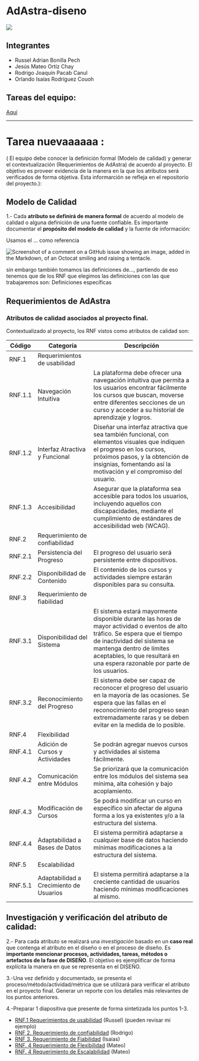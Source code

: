 # AdAstra-diseno

![](https://github.com/iKinoo/AdAstra-diseno/assets/112036753/23ee3c0d-e59b-420f-9194-5f65d377dc23)

## Integrantes
* Russel Adrian Bonilla Pech
* Jesús Mateo Ortíz Chay
* Rodrigo Joaquín Pacab Canul
* Orlando Isaías Rodríguez Couoh 


## Tareas del equipo:
[Aquí](https://github.com/iKinoo/AdAstra-diseno/tree/main/Tareas)

---
# Tarea nuevaaaaaa :

( El equipo debe conocer la definición formal (Modelo de calidad) y generar el contextualización (Requerimientos de AdAstra) de acuerdo al proyecto. El objetivo es proveer evidencia de la manera en la que los atributos será verificados de forma objetiva. Esta informarción se refleja en el repositorio del proyecto.):

## Modelo de Calidad

1.- Cada **atributo se definirá de manera formal** de acuerdo al modelo de calidad o alguna definición de una fuente confiable. Es importante documentar el **propósito del modelo de calidad** y la fuente de información:


Usamos el ... como referencia

![Screenshot of a comment on a GitHub issue showing an image, added in the Markdown, of an Octocat smiling and raising a tentacle.](https://myoctocat.com/assets/images/base-octocat.svg)

sin embargo también tomamos las definiciones de..., partiendo de eso tenemos que de los RNF que elegimos las definiciones con las que trabajaremos son:
Definiciones específicas


## Requerimientos de AdAstra

### Atributos de calidad asociados al proyecto final.

Contextualizado al proyecto, los RNF vistos como atributos de calidad son:

| Código | Categoría | Descripción |
|--------|-----------|-------------|
| RNF.1 | Requerimientos de usabilidad | |
| RNF.1.1 | Navegación Intuitiva | La plataforma debe ofrecer una navegación intuitiva que permita a los usuarios encontrar fácilmente los cursos que buscan, moverse entre diferentes secciones de un curso y acceder a su historial de aprendizaje y logros. |
| RNF.1.2 | Interfaz Atractiva y Funcional | Diseñar una interfaz atractiva que sea también funcional, con elementos visuales que indiquen el progreso en los cursos, próximos pasos, y la obtención de insignias, fomentando así la motivación y el compromiso del usuario. |
| RNF.1.3 | Accesibilidad | Asegurar que la plataforma sea accesible para todos los usuarios, incluyendo aquellos con discapacidades, mediante el cumplimiento de estándares de accesibilidad web (WCAG). |
| RNF.2 | Requerimiento de confiabilidad | |
| RNF.2.1 | Persistencia del Progreso | El progreso del usuario será persistente entre dispositivos. |
| RNF.2.2 | Disponibilidad de Contenido | El contenido de los cursos y actividades siempre estarán disponibles para su consulta. |
| RNF.3 | Requerimiento de fiabilidad | |
| RNF.3.1 | Disponibilidad del Sistema | El sistema estará mayormente disponible durante las horas de mayor actividad o eventos de alto tráfico. Se espera que el tiempo de inactividad del sistema se mantenga dentro de límites aceptables, lo que resultará en una espera razonable por parte de los usuarios. |
| RNF.3.2 | Reconocimiento del Progreso | El sistema debe ser capaz de reconocer el progreso del usuario en la mayoría de las ocasiones. Se espera que las fallas en el reconocimiento del progreso sean extremadamente raras y se deben evitar en la medida de lo posible. |
| RNF.4 | Flexibilidad | |
| RNF.4.1 | Adición de Cursos y Actividades | Se podrán agregar nuevos cursos y actividades al sistema fácilmente. |
| RNF.4.2 | Comunicación entre Módulos | Se priorizará que la comunicación entre los módulos del sistema sea mínima, alta cohesión y bajo acoplamiento. |
| RNF.4.3 | Modificación de Cursos | Se podrá modificar un curso en específico sin afectar de alguna forma a los ya existentes y/o a la estructura del sistema. |
| RNF.4.4 | Adaptabilidad a Bases de Datos | El sistema permitirá adaptarse a cualquier base de datos haciendo mínimas modificaciones a la estructura del sistema. |
| RNF.5 | Escalabilidad | |
| RNF.5.1 | Adaptabilidad a Crecimiento de Usuarios | El sistema permitirá adaptarse a la creciente cantidad de usuarios haciendo mínimas modificaciones al mismo. |




## Investigación y verificación del atributo de calidad:

2.- Para cada atributo se realizará una *investigación* basado en un **caso real** que contenga el atributo en el diseño o en el proceso de diseño. Es **importante mencionar  procesos, actividades, tareas, métodos o artefactos de la fase de DISEÑO**. El objetivo es ejemplificar de forma explícita la manera en que se representa en el DISEÑO.

3.-Una vez definido y documentado, se presenta el proceso/método/actividad/métrica que se utilizará para verificar el atributo en el proyecto final.
Generar un reporte con los detalles más relevantes de los puntos anteriores.

4.-Preparar 1 diapositiva que presente de forma sintetizada los puntos 1-3.


* [RNF.1 Requerimientos de usabilidad]() (Russel) (pueden revisar mi ejemplo)
* [RNF 2. Requerimiento de confiabilidad]() (Rodrigo)
* [RNF 3. Requerimiento de Fiabilidad]() (Isaías)
* [RNF. 4 Requerimiento de Flexibilidad]() (Mateo)
* [RNF. 4 Requerimiento de Escalabilidad]() (Mateo)